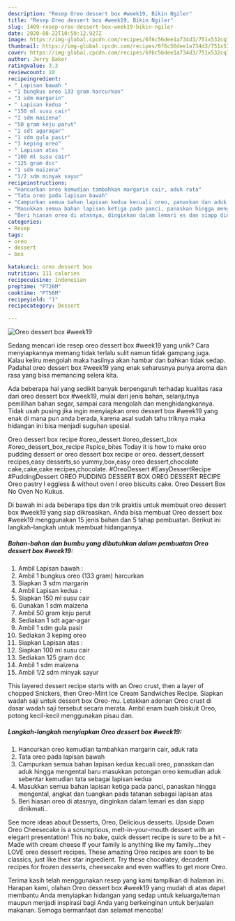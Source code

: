 ```yaml
---
description: "Resep Oreo dessert box #week19, Bikin Ngiler"
title: "Resep Oreo dessert box #week19, Bikin Ngiler"
slug: 1409-resep-oreo-dessert-box-week19-bikin-ngiler
date: 2020-08-22T10:59:12.927Z
image: https://img-global.cpcdn.com/recipes/6f6c56dee1a734d3/751x532cq70/oreo-dessert-box-week19-foto-resep-utama.jpg
thumbnail: https://img-global.cpcdn.com/recipes/6f6c56dee1a734d3/751x532cq70/oreo-dessert-box-week19-foto-resep-utama.jpg
cover: https://img-global.cpcdn.com/recipes/6f6c56dee1a734d3/751x532cq70/oreo-dessert-box-week19-foto-resep-utama.jpg
author: Jerry Baker
ratingvalue: 3.3
reviewcount: 10
recipeingredient:
- " Lapisan bawah "
- "1 bungkus oreo 133 gram harcurkan"
- "3 sdm margarin"
- " Lapisan kedua "
- "150 ml susu cair"
- "1 sdm maizena"
- "50 gram keju parut"
- "1 sdt agaragar"
- "1 sdm gula pasir"
- "3 keping oreo"
- " Lapisan atas "
- "100 ml susu cair"
- "125 gram dcc"
- "1 sdm maizena"
- "1/2 sdm minyak sayur"
recipeinstructions:
- "Hancurkan oreo kemudian tambahkan margarin cair, aduk rata"
- "Tata oreo pada lapisan bawah"
- "Campurkan semua bahan lapisan kedua kecuali oreo, panaskan dan aduk hingga mengental baru masukkan potongan oreo kemudian aduk sebentar kemudian tata sebagai lapisan kedua"
- "Masukkan semua bahan lapisan ketiga pada panci, panaskan hingga mengental, angkat dan tuangkan pada tatanan sebagai lapisan atas"
- "Beri hiasan oreo di atasnya, dinginkan dalam lemari es dan siapp dinikmati.."
categories:
- Resep
tags:
- oreo
- dessert
- box

katakunci: oreo dessert box 
nutrition: 111 calories
recipecuisine: Indonesian
preptime: "PT26M"
cooktime: "PT56M"
recipeyield: "1"
recipecategory: Dessert

---
```



![Oreo dessert box #week19](https://img-global.cpcdn.com/recipes/6f6c56dee1a734d3/751x532cq70/oreo-dessert-box-week19-foto-resep-utama.jpg)

Sedang mencari ide resep oreo dessert box #week19 yang unik? Cara menyiapkannya memang tidak terlalu sulit namun tidak gampang juga. Kalau keliru mengolah maka hasilnya akan hambar dan bahkan tidak sedap. Padahal oreo dessert box #week19 yang enak seharusnya punya aroma dan rasa yang bisa memancing selera kita.

Ada beberapa hal yang sedikit banyak berpengaruh terhadap kualitas rasa dari oreo dessert box #week19, mulai dari jenis bahan, selanjutnya pemilihan bahan segar, sampai cara mengolah dan menghidangkannya. Tidak usah pusing jika ingin menyiapkan oreo dessert box #week19 yang enak di mana pun anda berada, karena asal sudah tahu triknya maka hidangan ini bisa menjadi suguhan spesial.

Oreo dessert box recipe #oreo_dessert #oreo_dessert_box #oreo_dessert_box_recipe #spice_bites Today it is how to make oreo pudding dessert or oreo dessert box recipe or oreo. dessert,dessert recipes,easy desserts,so yummy,box,easy oreo dessert,chocolate cake,cake,cake recipes,chocolate. #OreoDessert #EasyDessertRecipe #PuddingDessert OREO PUDDING DESSERT BOX OREO DESSERT RECIPE Oreo pastry I eggless &amp; without oven l oreo biscuits cake. Oreo Dessert Box No Oven No Kukus.


Di bawah ini ada beberapa tips dan trik praktis untuk membuat oreo dessert box #week19 yang siap dikreasikan. Anda bisa membuat Oreo dessert box #week19 menggunakan 15 jenis bahan dan 5 tahap pembuatan. Berikut ini langkah-langkah untuk membuat hidangannya.

<!--inarticleads1-->

##### Bahan-bahan dan bumbu yang dibutuhkan dalam pembuatan Oreo dessert box #week19:

1. Ambil  Lapisan bawah :
1. Ambil 1 bungkus oreo (133 gram) harcurkan
1. Siapkan 3 sdm margarin
1. Ambil  Lapisan kedua :
1. Siapkan 150 ml susu cair
1. Gunakan 1 sdm maizena
1. Ambil 50 gram keju parut
1. Sediakan 1 sdt agar-agar
1. Ambil 1 sdm gula pasir
1. Sediakan 3 keping oreo
1. Siapkan  Lapisan atas :
1. Siapkan 100 ml susu cair
1. Sediakan 125 gram dcc
1. Ambil 1 sdm maizena
1. Ambil 1/2 sdm minyak sayur


This layered dessert recipe starts with an Oreo crust, then a layer of chopped Snickers, then Oreo-Mint Ice Cream Sandwiches Recipe. Siapkan wadah saji untuk dessert box Oreo-mu. Letakkan adonan Oreo crust di dasar wadah saji tersebut secara merata. Ambil enam buah biskuit Oreo, potong kecil-kecil menggunakan pisau dan. 

<!--inarticleads2-->

##### Langkah-langkah menyiapkan Oreo dessert box #week19:

1. Hancurkan oreo kemudian tambahkan margarin cair, aduk rata
1. Tata oreo pada lapisan bawah
1. Campurkan semua bahan lapisan kedua kecuali oreo, panaskan dan aduk hingga mengental baru masukkan potongan oreo kemudian aduk sebentar kemudian tata sebagai lapisan kedua
1. Masukkan semua bahan lapisan ketiga pada panci, panaskan hingga mengental, angkat dan tuangkan pada tatanan sebagai lapisan atas
1. Beri hiasan oreo di atasnya, dinginkan dalam lemari es dan siapp dinikmati..


See more ideas about Desserts, Oreo, Delicious desserts. Upside Down Oreo Cheesecake is a scrumptious, melt-in-your-mouth dessert with an elegant presentation! This no bake, quick dessert recipe is sure to be a hit - Made with cream cheese If your family is anything like my family…they LOVE oreo dessert recipes. These amazing Oreo recipes are soon to be classics, just like their star ingredient. Try these chocolatey, decadent recipes for frozen desserts, cheesecake and even waffles to get more Oreo. 

Terima kasih telah menggunakan resep yang kami tampilkan di halaman ini. Harapan kami, olahan Oreo dessert box #week19 yang mudah di atas dapat membantu Anda menyiapkan hidangan yang sedap untuk keluarga/teman maupun menjadi inspirasi bagi Anda yang berkeinginan untuk berjualan makanan. Semoga bermanfaat dan selamat mencoba!
